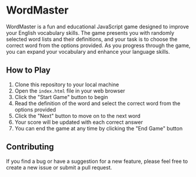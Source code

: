 # WordMaster

WordMaster is a fun and educational JavaScript game designed to improve your English vocabulary skills. The game presents you with randomly selected word lists and their definitions, and your task is to choose the correct word from the options provided. As you progress through the game, you can expand your vocabulary and enhance your language skills.

## How to Play

1. Clone this repository to your local machine
2. Open the `index.html` file in your web browser
3. Click the "Start Game" button to begin
4. Read the definition of the word and select the correct word from the options provided
5. Click the "Next" button to move on to the next word
6. Your score will be updated with each correct answer
7. You can end the game at any time by clicking the "End Game" button

## Contributing

If you find a bug or have a suggestion for a new feature, please feel free to create a new issue or submit a pull request.